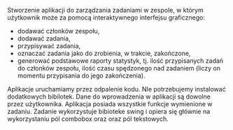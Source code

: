 Stworzenie aplikacji do zarządzania zadaniami w zespole, w którym użytkownik może za pomocą
interaktywnego interfejsu graficznego:
- dodawać członków zespołu,
- dodawać zadania,
- przypisywać zadania,
- oznaczać zadania jako do zrobienia, w trakcie, zakończone,
- generować podstawowe raporty statystyk, tj. ilość przypisanych zadań do członków zespołu, ilość
czasu spędzonego nad zadaniem (liczy on momentu przypisania do jego zakończenia).



Aplikacje uruchamiamy przez odpalenie kodu. NIe potrzebujemy instalować dodatkowych bibilotek. Dane do wprowadzenia w aplikacji są dowolne przez użytkownika. Aplikacja posiada wszystkie funkcje wymienione w zadaniu. Zadanie wykorzystuje bibioteke swing i opiera się głównie na wykorzystaniu pól combobox oraz oraz pól tekstowych.
